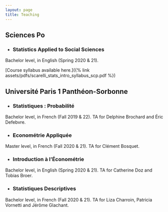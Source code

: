 ```yaml
---
layout: page
title: Teaching
---
```


## Sciences Po

- ### Statistics Applied to Social Sciences

Bachelor level, in English (Spring 2020 & 21).

[Course syllabus available here.]({% link assets/pdfs/scarelli_stats_intro_syllabus_scp.pdf %})

## Université Paris 1 Panthéon-Sorbonne

- ### Statistiques : Probabilité

Bachelor level, in French (Fall 2019 & 22). TA for Delphine Brochard and Éric Defebvre.

- ### Econométrie Appliquée

Master level, in French (Fall 2020 & 21). TA for Clément Bosquet.

- ### Introduction à l’Économétrie

Bachelor level, in English (Spring 2020 & 21). TA for Catherine Doz and Tobias Broer.

- ### Statistiques Descriptives

Bachelor level, in French (Fall 2020 & 21). TA for Liza Charroin, Patricia Vornetti and Jérôme Glachant.
